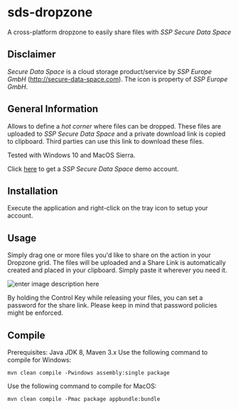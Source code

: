 # sds-dropzone
A cross-platform dropzone to easily share files with *SSP Secure Data Space*

## Disclaimer
*Secure Data Space* is a cloud storage product/service by *SSP Europe GmbH* (http://secure-data-space.com). The icon is property of *SSP Europe GmbH*.

## General Information
Allows to define a *hot corner* where files can be dropped. These files are uploaded to *SSP Secure Data Space* and a private download link is copied to clipboard. Third parties can use this link to download these files.

Tested with Windows 10 and MacOS Sierra.

Click <a href="https://www.secure-data-space.com/en/service/free-trial/"> here</a>  to get a *SSP Secure Data Space* demo account.

## Installation
Execute the application and right-click on the tray icon to setup your account.

## Usage
Simply drag one or more files you'd like to share on the action in your Dropzone grid. The files will be uploaded and a Share Link is automatically created and placed in your clipboard. Simply paste it wherever you need it.

![enter image description here](http://michaelnetter.com/sds-dropzone/github_screenshot.png)

By holding the Control Key while releasing your files, you can set a password for the share link. Please keep in mind that password policies might be enforced.

## Compile
Prerequisites: Java JDK 8, Maven 3.x
Use the following command to compile for Windows:

    mvn clean compile -Pwindows assembly:single package

Use the following command to compile for MacOS:

    mvn clean compile -Pmac package appbundle:bundle